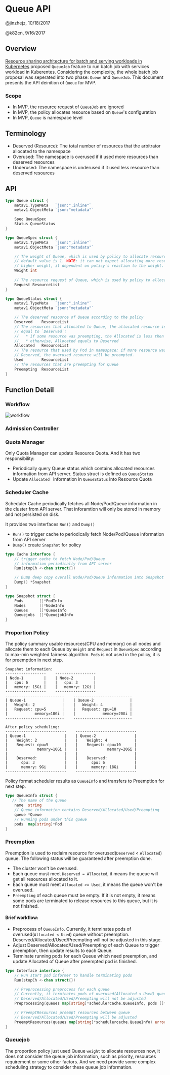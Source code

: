 # Queue API

@jinzhejz, 10/18/2017

@k82cn, 9/16/2017

## Overview

[Resource sharing architecture for batch and serving workloads in Kubernetes](https://docs.google.com/document/d/1-H2hnZap7gQivcSU-9j4ZrJ8wE_WwcfOkTeAGjzUyLA/edit#) proposed
`QueueJob` feature to run batch job with services workload in Kuberentes. Considering the complexity, the 
whole batch job proposal was seperated into two phase: `Queue` and `QueueJob`. This document 
presents the API deinition of `Queue` for MVP.

### Scope

  * In MVP, the resource request of `QueueJob` are ignored
  * In MVP, the policy allocates resource based on `Queue`'s configuration
  * In MVP, `Queue` is namespace level

## Terminology

  * Deserved (Resource): The total number of resources that the arbitrator allocated to the namespace
  * Overused: The namespace is overused if it used more resources than deserved resources
  * Underused: The namespace is underused if it used less resource than deserved resources

## API

```go
type Queue struct {
    metav1.TypeMeta   `json:",inline"`
    metav1.ObjectMeta `json:"metadata"`

    Spec QueueSpec
    Status QueueStatus
}

type QueueSpec struct {
    metav1.TypeMeta   `json:",inline"`
    metav1.ObjectMeta `json:"metadata"`

    // The weight of Queue, which is used by policy to allocate resource; the 
    // default value is 1. NOTE: it can not expect allocating more resouce with 
    // higher weight, it dependent on policy's reaction to the weight.
    Weight int
    
    // The resource request of Queue, which is used by policy to allocate resource.
    Request ResourceList
}

type QueueStatus struct {
    metav1.TypeMeta   `json:",inline"`
    metav1.ObjectMeta `json:"metadata"`

    // The deserved resource of Queue according to the policy
    Deserved    ResourceList
    // The resources that allocated to Queue, the allocated resource is less or 
    // equal to `Deserved`:
    //   * if some resource was preempting, the Allocated is less then Deserved
    //   * otherwise, Allocated equals to Deserved
    Allocated   ResourceList
    // The resource that used by Pod in namespace; if more resource was used than 
    // Deserved, the overused resource will be preempted.
    Used        ResourceList
    // The resources that are preempting for Queue
    Preempting  ResourceList
}
```

## Function Detail

### Workflow
![workflow](../images/workflow.jpg)

### Admission Controller

### Quota Manager
Only Quota Manager can update Resource Quota. And it has two responsibility:

* Periodically query Queue status which contains allocated resources information from API server. Status struct is defined as `QueueStatus`
* Update `Allocated ` information in `QueueStatus` into Resource Quota

### Scheduler Cache

Scheduler Cache periodically fetches all Node/Pod/Queue information in the cluster from API server. That inforamtion will only be stored in memory and not persisted on disk.

It provides two interfaces `Run()` and `Dump()`

* `Run()` to trigger cache to periodically fetch Node/Pod/Queue information from API server
* `Dump()` create `Snapshot` for policy

```go
type Cache interface {
	// trigger cache to fetch Node/Pod/Queue 
	// information periodically from API server
	Run(stopCh <-chan struct{})

	// Dump deep copy overall Node/Pod/Queue information into Snapshot
	Dump() *Snapshot
}

type Snapshot struct {
	Pods       []*PodInfo
	Nodes      []*NodeInfo
	Queues     []*QueueInfo
	Queuejobs  []*QueuejobInfo
}
```

### Proportion Policy

The policy summary usable resources(CPU and memory) on all nodes and allocate them to each Queue by `Weight` and `Request` in `QueueSpec` according to max-min weighted fairness algorithm. `Pods` is not used in the policy, it is for preemption in next step.

```
Snapshot information:
------------------    ------------------ 
| Node-1         |    | Node-2         | 
|   cpu: 6       |    |   cpu: 3       | 
|   memory: 15Gi |    |   memory: 12Gi | 
------------------    ------------------ 
--------------------------    --------------------------
| Queue-1                |    | Queue-2                |
|   Weight: 2            |    |   Weight: 4            |
|   Request: cpu=5       |    |   Request: cpu=10      |
|            memory=10Gi |    |            memory=20Gi |
--------------------------    --------------------------

After policy scheduling:
---------------------------    ---------------------------
| Queue-1                 |    | Queue-2                 |
|    Weight: 2            |    |    Weight: 4            |
|    Request: cpu=5       |    |    Request: cpu=10      |
|             memory=10Gi |    |             memory=20Gi |
|                         |    |                         |
|    Deserved:            |    |    Deserved:            |
|      cpu: 3             |    |      cpu: 6             |
|      memory: 9Gi        |    |      memory: 18Gi       |
---------------------------    ---------------------------
```

Policy format scheduler results as `QueueInfo` and transfers to Preemption for next step.

```go
type QueueInfo struct {
   // The name of the queue
	name  string
	// Queue information contains Deserved/Allocated/Used/Preempting
	queue *Queue
	// Running pods under this queue
	pods  map[string]*Pod
}
```

### Preemption

Preemption is used to reclaim resource for overused(`Deserved` < `Allocated`) queue. The following status will be guaranteed after preemption done.

* The cluster won't be overused. 
* Each queue must meet `Deserved = Allocated`, it means the queue will get all resources allocated to it.
* Each queue must meet `Allocated >= Used`, it means the queue won't be overused.
* `Preempting` of each queue must be empty. If it is not empty, it means some pods are terminated to release resources to this queue, but it is not finished.

#### Brief workflow:

* Preprocess of `QueueInfo`. Currently, it terminates pods of overused(`Allocated < Used`) queue without preemption. Deserved/Allocated/Used/Preempting will not be adjusted in this stage.
* Adjust Deserved/Allocated/Used/Preempting of each Queue to trigger preemption, then update results to each Queue.
* Terminate running pods for each Queue which need preemption, and update Allocated of Queue after preempted pod is finished.

```go
type Interface interface {
	// Run start pod informer to handle terminating pods
	Run(stopCh <-chan struct{})

	// Preprocessing preprocess for each queue
	// Currently, it terminates pods of overused(Allocated < Used) queue without preemption
	// Deserved/Allocated/Used/Preempting will not be adjusted
	Preprocessing(queues map[string]*schedulercache.QueueInfo, pods []*schedulercache.PodInfo) (map[string]*schedulercache.QueueInfo, error)

	// PreemptResources preempt resources between queue
	// Deserved/Allocated/Used/Preempting will be adjusted
	PreemptResources(queues map[string]*schedulercache.QueueInfo) error
}
```

### Queuejob
The proportion policy just used Queue `weight` to allocate resources now,  it does not consider the queue job information, such as priority, resources requirement or some other factors. And we need provide some complex scheduling strategy to consider these queue job information.

